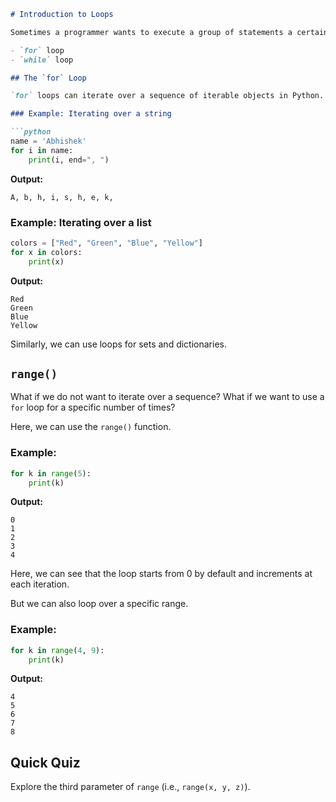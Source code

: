 ```markdown
# Introduction to Loops

Sometimes a programmer wants to execute a group of statements a certain number of times. This can be done using loops. Based on this, loops are further classified into the following main types:

- `for` loop
- `while` loop

## The `for` Loop

`for` loops can iterate over a sequence of iterable objects in Python. Iterating over a sequence means iterating over strings, lists, tuples, sets, and dictionaries.

### Example: Iterating over a string

```python
name = 'Abhishek'
for i in name:
    print(i, end=", ")
```

**Output:**
```
A, b, h, i, s, h, e, k,
```

### Example: Iterating over a list

```python
colors = ["Red", "Green", "Blue", "Yellow"]
for x in colors:
    print(x)
```

**Output:**
```
Red
Green
Blue
Yellow
```

Similarly, we can use loops for sets and dictionaries.

## `range()`

What if we do not want to iterate over a sequence? What if we want to use a `for` loop for a specific number of times?

Here, we can use the `range()` function.

### Example:

```python
for k in range(5):
    print(k)
```

**Output:**
```
0
1
2
3
4
```

Here, we can see that the loop starts from 0 by default and increments at each iteration.

But we can also loop over a specific range.

### Example:

```python
for k in range(4, 9):
    print(k)
```

**Output:**
```
4
5
6
7
8
```

## Quick Quiz

Explore the third parameter of `range` (i.e., `range(x, y, z)`).
```